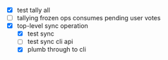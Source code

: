 - [x] test tally all
- [ ] tallying frozen ops consumes pending user votes
- [x] top-level sync operation
  - [x] test sync
  - [ ] test sync cli api
  - [x] plumb through to cli